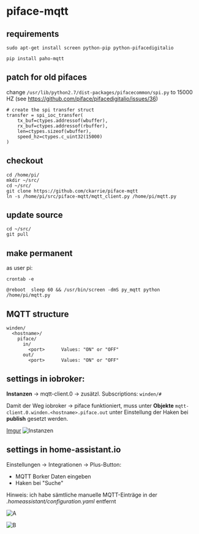 # piface-mqtt

## requirements

`sudo apt-get install screen python-pip python-pifacedigitalio`

`pip install paho-mqtt`

## patch for old pifaces

change `/usr/lib/python2.7/dist-packages/pifacecommon/spi.py` to 15000 HZ (see https://github.com/piface/pifacedigitalio/issues/36)

	# create the spi transfer struct
    transfer = spi_ioc_transfer(
        tx_buf=ctypes.addressof(wbuffer),
        rx_buf=ctypes.addressof(rbuffer),
        len=ctypes.sizeof(wbuffer),
        speed_hz=ctypes.c_uint32(15000)
    )
	
## checkout

```
cd /home/pi/
mkdir ~/src/
cd ~/src/
git clone https://github.com/ckarrie/piface-mqtt
ln -s /home/pi/src/piface-mqtt/mqtt_client.py /home/pi/mqtt.py
```

## update source
```
cd ~/src/
git pull
```

## make permanent

as user pi:

`crontab -e`

`@reboot  sleep 60 && /usr/bin/screen -dmS py_mqtt python /home/pi/mqtt.py`


## MQTT structure

```
winden/
  <hostname>/
    piface/
      in/
        <port>		Values: "ON" or "OFF"
      out/
        <port>		Values: "ON" or "OFF"
```

## settings in iobroker:

**Instanzen** -> mqtt-client.0 -> zusätzl. Subscriptions: `winden/#`

Damit der Weg iobroker -> piface funktioniert, muss unter **Objekte** `mqtt-client.0.winden.<hostname>.piface.out` unter Einstellung der Haken bei **publish** gesetzt werden.

[Imgur](https://imgur.com/R0b1sYs)
![Instanzen](https://i.imgur.com/R0b1sYs.png)

## settings in home-assistant.io

Einstellungen -> Integrationen -> Plus-Button:

- MQTT Borker Daten eingeben
- Haken bei "Suche"

Hinweis: ich habe sämtliche manuelle MQTT-Einträge in der *.homeassistant/configuration.yaml* entfernt


![A](https://i.imgur.com/CNGcHDi.png)


![B](https://i.imgur.com/pMCjYdf.png)
